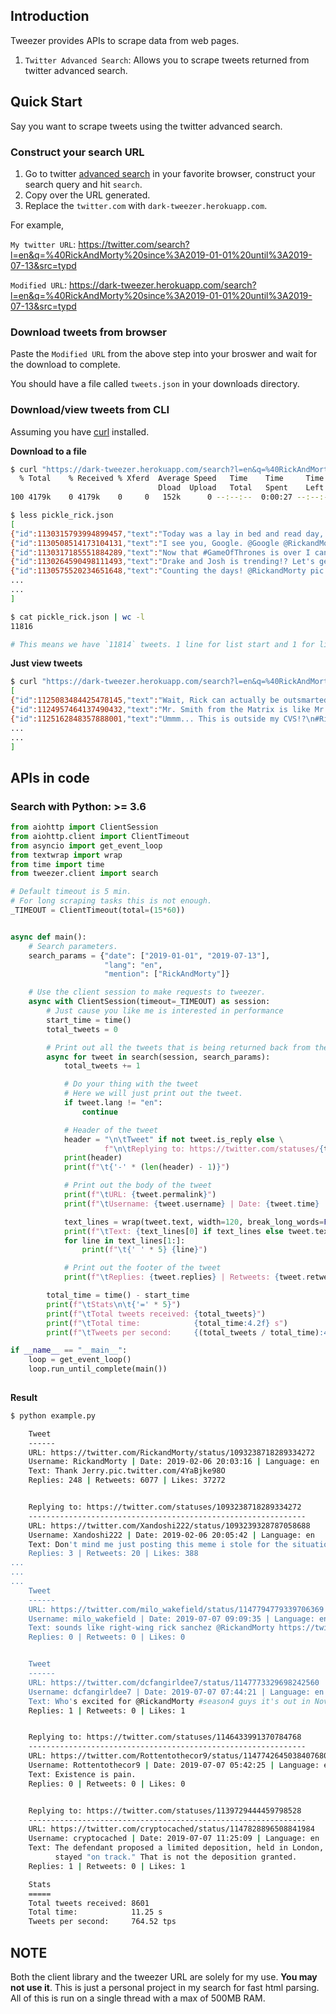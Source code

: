 ## Introduction

Tweezer provides APIs to scrape data from web pages.

1. `Twitter Advanced Search`: Allows you to scrape tweets returned from twitter advanced search.

## Quick Start

Say you want to scrape tweets using the twitter advanced search.

### Construct your search URL

1. Go to twitter [advanced search](https://twitter.com/search-advanced) in your favorite browser, construct your search query and hit `search`.
2. Copy over the URL generated.
3. Replace the `twitter.com` with `dark-tweezer.herokuapp.com`.

For example, 

`My twitter URL`: <https://twitter.com/search?l=en&q=%40RickAndMorty%20since%3A2019-01-01%20until%3A2019-07-13&src=typd>

`Modified URL`: <https://dark-tweezer.herokuapp.com/search?l=en&q=%40RickAndMorty%20since%3A2019-01-01%20until%3A2019-07-13&src=typd>

### Download tweets from browser

Paste the `Modified URL` from the above step into your broswer and wait for the download to complete. 

You should have a file called `tweets.json` in your downloads directory.

### Download/view tweets from CLI

Assuming you have [curl](https://curl.haxx.se/download.html) installed.

**Download to a file**

```bash
$ curl "https://dark-tweezer.herokuapp.com/search?l=en&q=%40RickAndMorty%20since%3A2019-01-01%20until%3A2019-07-13&src=typd" -o pickle_rick.json
  % Total    % Received % Xferd  Average Speed   Time    Time     Time  Current
                                 Dload  Upload   Total   Spent    Left  Speed
100 4179k    0 4179k    0     0   152k      0 --:--:--  0:00:27 --:--:--  134k

$ less pickle_rick.json
[
{"id":1130315793994899457,"text":"Today was a lay in bed and read day, punctuated by naps and some episodes of @RickandMorty. Also I slept with this book under my pillow at some points for, you know, osmosis pic.twitter.com/KvEP9UIgqy","lang":"en","username":"RicciFlat","time":"2019-05-20 03:34:20","permalink":"https://twitter.com/RicciFlat/status/1130315793994899457","is_reply":false,"parent_id":null,"replies":1,"retweets":1,"favorites":5},
{"id":1130508514173104131,"text":"I see you, Google. @Google @RickandMorty pic.twitter.com/Aq7B6wxIR9","lang":"en","username":"hollymonkster","time":"2019-05-20 16:20:08","permalink":"https://twitter.com/hollymonkster/status/1130508514173104131","is_reply":false,"parent_id":null,"replies":0,"retweets":0,"favorites":0},
{"id":1130317185551884289,"text":"Now that #GameOfThrones is over I can\u2019t wait for @RickandMorty pic.twitter.com/TnTk5H7tRa","lang":"en","username":"kramsta1","time":"2019-05-20 03:39:51","permalink":"https://twitter.com/kramsta1/status/1130317185551884289","is_reply":false,"parent_id":null,"replies":0,"retweets":0,"favorites":1},
{"id":1130264590498111493,"text":"Drake and Josh is trending!? Let's get @DrakeBell & @ItsJoshPeck to notice my rendition of their hit tv show's theme song. RT, LIKE & @ Drake & Josh let's make this go viral @RickandMorty \n\nSong: https://soundcloud.com/afrodope/girl-next-door-prod\u00a0\u2026\nArtist: @malcolmflexedpic.twitter.com/QdfqnTb0nc","lang":"en","username":"chiefmemelord","time":"2019-05-20 00:10:52","permalink":"https://twitter.com/chiefmemelord/status/1130264590498111493","is_reply":false,"parent_id":null,"replies":0,"retweets":0,"favorites":0},
{"id":1130575520234651648,"text":"Counting the days! @RickandMorty pic.twitter.com/iW15qKCVni","lang":"en","username":"nalhilal","time":"2019-05-20 20:46:23","permalink":"https://twitter.com/nalhilal/status/1130575520234651648","is_reply":false,"parent_id":null,"replies":0,"retweets":0,"favorites":1},
...
...
]

$ cat pickle_rick.json | wc -l
11816

# This means we have `11814` tweets. 1 line for list start and 1 for list end.
```

**Just view tweets**

```bash
$ curl "https://dark-tweezer.herokuapp.com/search?l=en&q=%40RickAndMorty%20since%3A2019-01-01%20until%3A2019-07-13&src=typd"
[
{"id":1125083484425478145,"text":"Wait, Rick can actually be outsmarted? #RickandMorty @RickandMorty @AdultSwimUKpic.twitter.com/2iYLOWKsAy","lang":"en","username":"E4Tweets","time":"2019-05-05 17:03:00","permalink":"https://twitter.com/E4Tweets/status/1125083484425478145","is_reply":false,"parent_id":null,"replies":0,"retweets":0,"favorites":5},
{"id":1124957464137490432,"text":"Mr. Smith from the Matrix is like Mr. Meeseeks from @RickandMorty pic.twitter.com/BbIH0EGaNN","lang":"en","username":"TheVibeDealer3","time":"2019-05-05 08:42:14","permalink":"https://twitter.com/TheVibeDealer3/status/1124957464137490432","is_reply":false,"parent_id":null,"replies":0,"retweets":0,"favorites":2},
{"id":1125162848357888001,"text":"Ummm... This is outside my CVS!?\n#RickAndMorty @RickandMorty pic.twitter.com/lXVsJZSrEm","lang":"en","username":"Forest__Corgi","time":"2019-05-05 22:18:22","permalink":"https://twitter.com/Forest__Corgi/status/1125162848357888001","is_reply":false,"parent_id":null,"replies":0,"retweets":0,"favorites":4},
...
...
]
```

## APIs in code

### Search with Python: >= 3.6

```python
from aiohttp import ClientSession
from aiohttp.client import ClientTimeout
from asyncio import get_event_loop
from textwrap import wrap
from time import time
from tweezer.client import search

# Default timeout is 5 min.
# For long scraping tasks this is not enough.
_TIMEOUT = ClientTimeout(total=(15*60))


async def main():
    # Search parameters.
    search_params = {"date": ["2019-01-01", "2019-07-13"],
                     "lang": "en",
                     "mention": ["RickAndMorty"]}

    # Use the client session to make requests to tweezer.
    async with ClientSession(timeout=_TIMEOUT) as session:
        # Just cause you like me is interested in performance
        start_time = time()
        total_tweets = 0

        # Print out all the tweets that is being returned back from the server
        async for tweet in search(session, search_params):
            total_tweets += 1

            # Do your thing with the tweet
            # Here we will just print out the tweet.
            if tweet.lang != "en":
                continue

            # Header of the tweet
            header = "\n\tTweet" if not tweet.is_reply else \
                     f"\n\tReplying to: https://twitter.com/statuses/{tweet.parent_id}"
            print(header)
            print(f"\t{'-' * (len(header) - 1)}")

            # Print out the body of the tweet
            print(f"\tURL: {tweet.permalink}")
            print(f"\tUsername: {tweet.username} | Date: {tweet.time} | Language: {tweet.lang}")

            text_lines = wrap(tweet.text, width=120, break_long_words=False)
            print(f"\tText: {text_lines[0] if text_lines else tweet.text}")
            for line in text_lines[1:]:
                print(f"\t{' ' * 5} {line}")

            # Print out the footer of the tweet
            print(f"\tReplies: {tweet.replies} | Retweets: {tweet.retweets} | Likes: {tweet.favorites}\n")

        total_time = time() - start_time
        print(f"\tStats\n\t{'=' * 5}")
        print(f"\tTotal tweets received: {total_tweets}")
        print(f"\tTotal time:            {total_time:4.2f} s")
        print(f"\tTweets per second:     {(total_tweets / total_time):4.2f} tps")

if __name__ == "__main__":
    loop = get_event_loop()
    loop.run_until_complete(main())
    
```

**Result**

```bash
$ python example.py

	Tweet
	------
	URL: https://twitter.com/RickandMorty/status/1093238718289334272
	Username: RickandMorty | Date: 2019-02-06 20:03:16 | Language: en
	Text: Thank Jerry.pic.twitter.com/4YaBjke98O
	Replies: 248 | Retweets: 6077 | Likes: 37272


	Replying to: https://twitter.com/statuses/1093238718289334272
	--------------------------------------------------------------
	URL: https://twitter.com/Xandoshi222/status/1093239328787058688
	Username: Xandoshi222 | Date: 2019-02-06 20:05:42 | Language: en
	Text: Don't mind me just posting this meme i stole for the situation.pic.twitter.com/jJkgGDklId
	Replies: 3 | Retweets: 20 | Likes: 388
...
...
...
	Tweet
	------
	URL: https://twitter.com/milo_wakefield/status/1147794779339706369
	Username: milo_wakefield | Date: 2019-07-07 09:09:35 | Language: en
	Text: sounds like right-wing rick sanchez @RickandMorty https://twitter.com/AlexThomasDC/status/1147529517902245888 …
	Replies: 0 | Retweets: 0 | Likes: 0


	Tweet
	------
	URL: https://twitter.com/dcfangirldee7/status/1147773329698242560
	Username: dcfangirldee7 | Date: 2019-07-07 07:44:21 | Language: en
	Text: Who's excited for @RickandMorty #season4 guys it's out in November #excited #awesome #happy #ComingSoon
	Replies: 1 | Retweets: 0 | Likes: 1


	Replying to: https://twitter.com/statuses/1146433991370784768
	--------------------------------------------------------------
	URL: https://twitter.com/Rottentothecor9/status/1147742645038407680
	Username: Rottentothecor9 | Date: 2019-07-07 05:42:25 | Language: en
	Text: Existence is pain.
	Replies: 0 | Retweets: 0 | Likes: 0


	Replying to: https://twitter.com/statuses/1139729444459798528
	--------------------------------------------------------------
	URL: https://twitter.com/cryptocached/status/1147828896508841984
	Username: cryptocached | Date: 2019-07-07 11:25:09 | Language: en
	Text: The defendant proposed a limited deposition, held in London, with the Court telephonically supervising to ensure it
	      stayed "on track." That is not the deposition granted.
	Replies: 1 | Retweets: 0 | Likes: 1

	Stats
	=====
	Total tweets received: 8601
	Total time:            11.25 s
	Tweets per second:     764.52 tps

```

## NOTE

Both the client library and the tweezer URL are solely for my use. **You may not use it**. This is just a personal project in my search for fast html parsing. All of this is run on a single thread with a max of 500MB RAM.
